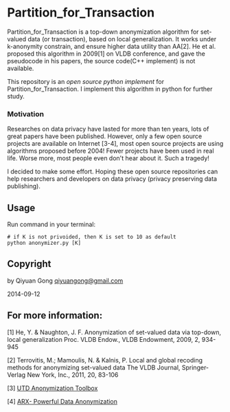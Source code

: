 Partition_for_Transaction
===========================
Partition_for_Transaction is a top-down anonymization algorithm for set-valued data (or transaction), based on local generalization. It works under k-anonymity constrain, and ensure higher data utility than AA[2]. He et al. proposed this algorithm in 2009[1] on VLDB conference, and gave the pseudocode in his papers, the source code(C++ implement) is not available.

This repository is an *open source python implement* for Partition_for_Transaction. I implement this algorithm in python for further study.

### Motivation 
Researches on data privacy have lasted for more than ten years, lots of great papers have been published. However, only a few open source projects are available on Internet [3-4], most open source projects are using algorithms proposed before 2004! Fewer projects have been used in real life. Worse more, most people even don't hear about it. Such a tragedy! 

I decided to make some effort. Hoping these open source repositories can help researchers and developers on data privacy (privacy preserving data publishing).

## Usage

Run command in your terminal:
	
	# if K is not privoided, then K is set to 10 as default
	python anonymizer.py [K]

## Copyright

by Qiyuan Gong
qiyuangong@gmail.com

2014-09-12

## For more information:

[1]  He, Y. & Naughton, J. F. Anonymization of set-valued data via top-down, local generalization Proc. VLDB Endow., VLDB Endowment, 2009, 2, 934-945

[2] Terrovitis, M.; Mamoulis, N. & Kalnis, P. Local and global recoding methods for anonymizing set-valued data The VLDB Journal, Springer-Verlag New York, Inc., 2011, 20, 83-106

[3] [UTD Anonymization Toolbox](http://cs.utdallas.edu/dspl/cgi-bin/toolbox/index.php?go=home)

[4] [ARX- Powerful Data Anonymization](https://github.com/arx-deidentifier/arx)
